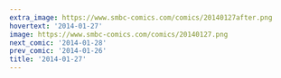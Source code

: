 ```yaml
---
extra_image: https://www.smbc-comics.com/comics/20140127after.png
hovertext: '2014-01-27'
image: https://www.smbc-comics.com/comics/20140127.png
next_comic: '2014-01-28'
prev_comic: '2014-01-26'
title: '2014-01-27'
---
```


